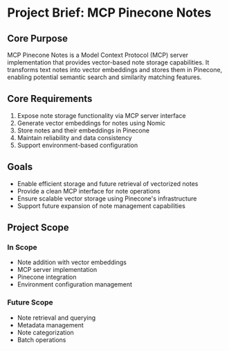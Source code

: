 # Project Brief: MCP Pinecone Notes

## Core Purpose
MCP Pinecone Notes is a Model Context Protocol (MCP) server implementation that provides vector-based note storage capabilities. It transforms text notes into vector embeddings and stores them in Pinecone, enabling potential semantic search and similarity matching features.

## Core Requirements
1. Expose note storage functionality via MCP server interface
2. Generate vector embeddings for notes using Nomic
3. Store notes and their embeddings in Pinecone
4. Maintain reliability and data consistency
5. Support environment-based configuration

## Goals
- Enable efficient storage and future retrieval of vectorized notes
- Provide a clean MCP interface for note operations
- Ensure scalable vector storage using Pinecone's infrastructure
- Support future expansion of note management capabilities

## Project Scope
### In Scope
- Note addition with vector embeddings
- MCP server implementation
- Pinecone integration
- Environment configuration management

### Future Scope
- Note retrieval and querying
- Metadata management
- Note categorization
- Batch operations
